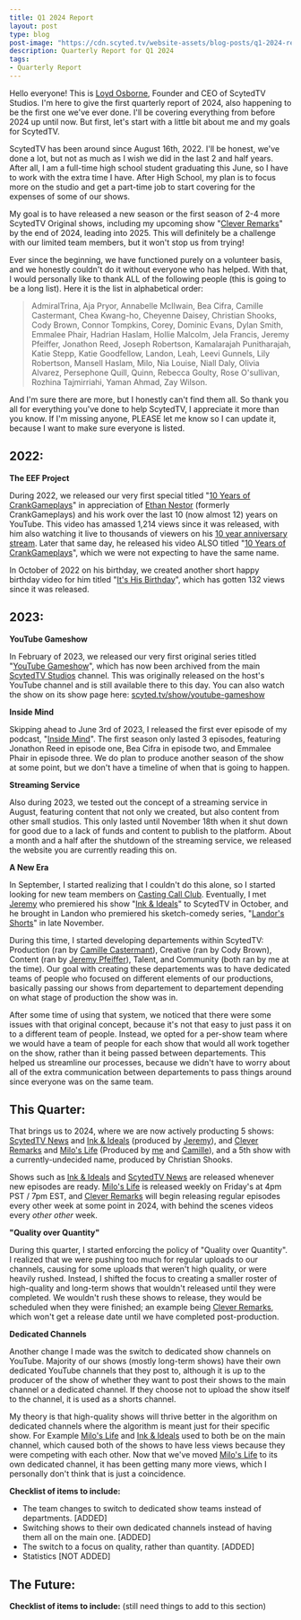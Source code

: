 ```yaml
---
title: Q1 2024 Report
layout: post
type: blog
post-image: "https://cdn.scyted.tv/website-assets/blog-posts/q1-2024-report.jpg"
description: Quarterly Report for Q1 2024
tags:
- Quarterly Report
---
```


Hello everyone! This is [Loyd Osborne](https://www.scyted.tv/team/), Founder and CEO of ScytedTV Studios. I'm here to give the first quarterly report of 2024, also happening to be the first one we've ever done. I'll be covering everything from before 2024 up until now. But first, let's start with a little bit about me and my goals for ScytedTV.

ScytedTV has been around since August 16th, 2022. I'll be honest, we've done a lot, but not as much as I wish we did in the last 2 and half years. After all, I am a full-time high school student graduating this June, so I have to work with the extra time I have. After High School, my plan is to focus more on the studio and get a part-time job to start covering for the expenses of some of our shows.

My goal is to have released a new season or the first season of 2-4 more ScytedTV Original shows, including my upcoming show "[Clever Remarks](https://www.scyted.tv/show/clever-remarks)" by the end of 2024, leading into 2025. This will definitely be a challenge with our limited team members, but it won't stop us from trying!

Ever since the beginning, we have functioned purely on a volunteer basis, and we honestly couldn't do it without everyone who has helped. With that, I would personally like to thank ALL of the following people (this is going to be a long list). Here it is the list in alphabetical order:

> AdmiralTrina, Aja Pryor, Annabelle McIlwain, Bea Cifra, Camille Castermant, Chea Kwang-ho, Cheyenne Daisey, Christian Shooks, Cody Brown, Connor Tompkins, Corey, Dominic Evans, Dylan Smith, Emmalee Phair, Hadrian Haslam, Hollie Malcolm, Jela Francis, Jeremy Pfeiffer, Jonathon Reed, Joseph Robertson, Kamalarajah Punitharajah, Katie Stepp, Katie Goodfellow, Landon, Leah, Leevi Gunnels, Lily Robertson, Mansell Haslam, Milo, Nia Louise, Niall Daly, Olivia Alvarez, Persephone Quill, Quinn, Rebecca Goulty, Rose O'sullivan, Rozhina Tajmirriahi, Yaman Ahmad, Zay Wilson.

And I'm sure there are more, but I honestly can't find them all. So thank you all for everything you've done to help ScytedTV, I appreciate it more than you know. If I'm missing anyone, PLEASE let me know so I can update it, because I want to make sure everyone is listed.

## 2022:

**The EEF Project**

During 2022, we released our very first special titled "[10 Years of CrankGameplays](https://youtu.be/uey792NfJf0)" in appreciation of [Ethan Nestor](https://www.youtube.com/@ethan) (formerly CrankGameplays) and his work over the last 10 (now almost 12) years on YouTube. This video has amassed 1,214 views since it was released, with him also watching it live to thousands of viewers on his [10 year anniversary stream](https://youtu.be/ArnKJoT_GI4). Later that same day, he released his video ALSO titled "[10 Years of CrankGameplays](https://youtu.be/VrTKW-Qmlb0)", which we were not expecting to have the same name.

In October of 2022 on his birthday, we created another short happy birthday video for him titled "[It's His Birthday](https://youtu.be/hGZL2jvWN1M)", which has gotten 132 views since it was released.

## 2023:

**YouTube Gameshow**

In February of 2023, we released our very first original series titled "[YouTube Gameshow](https://www.scyted.tv/show/youtube-gameshow)", which has now been archived from the main [ScytedTV Studios](https://www.youtube.com/@ScytedTV) channel. This was originally released on the host's YouTube channel and is still available there to this day. You can also watch the show on its show page here: [scyted.tv/show/youtube-gameshow](https://www.scyted.tv/show/youtube-gameshow)

**Inside Mind**

Skipping ahead to June 3rd of 2023, I released the first ever episode of my podcast, "[Inside Mind](https://www.scyted.tv/show/inside-mind)". The first season only lasted 3 episodes, featuring Jonathon Reed in episode one, Bea Cifra in episode two, and Emmalee Phair in episode three. We do plan to produce another season of the show at some point, but we don't have a timeline of when that is going to happen.

**Streaming Service**

Also during 2023, we tested out the concept of a streaming service in August, featuring content that not only we created, but also content from other small studios. This only lasted until November 18th when it shut down for good due to a lack of funds and content to publish to the platform. About a month and a half after the shutdown of the streaming service, we released the website you are currently reading this on.

**A New Era**

In September, I started realizing that I couldn't do this alone, so I started looking for new team members on [Casting Call Club](https://www.castingcall.club/). Eventually, I met [Jeremy](https://www.scyted.tv/team/) who premiered his show "[Ink & Ideals](https://www.scyted.tv/show/ink-and-ideals)" to ScytedTV in October, and he brought in Landon who premiered his sketch-comedy series, "[Landor's Shorts](https://www.scyted.tv/show/landors-shorts)" in late November.

During this time, I started developing departements within ScytedTV: Production (ran by [Camille Castermant](https://www.scyted.tv/team/)), Creative (ran by Cody Brown), Content (ran by [Jeremy Pfeiffer](https://www.scyted.tv/team/)), Talent, and Community (both ran by me at the time). Our goal with creating these departements was to have dedicated teams of people who focused on different elements of our productions, basically passing our shows from departement to departement depending on what stage of production the show was in.

After some time of using that system, we noticed that there were some issues with that original concept, because it's not that easy to just pass it on to a different team of people. Instead, we opted for a per-show team where we would have a team of people for each show that would all work together on the show, rather than it being passed between departements. This helped us streamline our processes, because we didn't have to worry about all of the extra communication between departements to pass things around since everyone was on the same team.

## This Quarter:

That brings us to 2024, where we are now actively producting 5 shows: [ScytedTV News](https://www.scyted.tv/show/scytedtv-news) and [Ink & Ideals](https://www.scyted.tv/show/ink-and-ideals) (produced by [Jeremy](https://www.scyted.tv/team/)), and [Clever Remarks](https://www.scyted.tv/show/clever-remarks) and [Milo's Life](https://www.scyted.tv/show/milos-life) (Produced by [me](https://www.scyted.tv/team/) and [Camille](https://www.scyted.tv/team/)), and a 5th show with a currently-undecided name, produced by Christian Shooks.

Shows such as [Ink & Ideals](https://www.scyted.tv/show/ink-and-ideals) and [ScytedTV News](https://www.scyted.tv/show/scytedtv-news) are released whenever new episodes are ready. [Milo's Life](https://www.scyted.tv/show/milos-life) is released weekly on Friday's at 4pm PST / 7pm EST, and [Clever Remarks](https://www.scyted.tv/show/clever-remarks) will begin releasing regular episodes every other week at some point in 2024, with behind the scenes videos every *other other* week.

**"Quality over Quantity"**

During this quarter, I started enforcing the policy of "Quality over Quantity". I realized that we were pushing too much for regular uploads to our channels, causing for some uploads that weren't high quality, or were heavily rushed. Instead, I shifted the focus to creating a smaller roster of high-quality and long-term shows that wouldn't released until they were completed. We wouldn't rush these shows to release, they would be scheduled when they were finished; an example being [Clever Remarks](https://www.scyted.tv/show/clever-remarks), which won't get a release date until we have completed post-production.

**Dedicated Channels**

Another change I made was the switch to dedicated show channels on YouTube. Majority of our shows (mostly long-term shows) have their own dedicated YouTube channels that they post to, although it is up to the producer of the show of whether they want to post their shows to the main channel or a dedicated channel. If they choose not to upload the show itself to the channel, it is used as a shorts channel.

My theory is that high-quality shows will thrive better in the algorithm on dedicated channels where the algorithm is meant just for their specific show. For Example [Milo's Life](https://www.scyted.tv/show/milos-life) and [Ink & Ideals](https://www.scyted.tv/show/ink-and-ideals) used to both be on the main channel, which caused both of the shows to have less views because they were competing with each other. Now that we've moved [Milo's Life](https://www.scyted.tv/show/milos-life) to its own dedicated channel, it has been getting many more views, which I personally don't think that is just a coincidence.

__Checklist of items to include:__
- The team changes to switch to dedicated show teams instead of departments. [ADDED]
- Switching shows to their own dedicated channels instead of having them all on the main one. [ADDED]
- The switch to a focus on quality, rather than quantity. [ADDED]
- Statistics [NOT ADDED]

## The Future:

__Checklist of items to include:__ (still need things to add to this section)